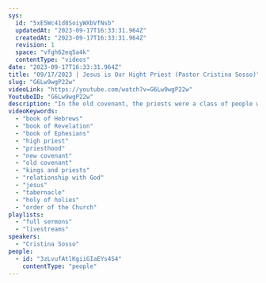 ```yaml
---
sys:
  id: "5xE5Wc41d8SoiyWXbVfNsb"
  updatedAt: "2023-09-17T16:33:31.964Z"
  createdAt: "2023-09-17T16:33:31.964Z"
  revision: 1
  space: "vfgh62eq5a4k"
  contentType: "videos"
date: "2023-09-17T16:33:31.964Z"
title: "09/17/2023 | Jesus is Our Hight Priest (Pastor Cristina Sosso)"
slug: "G6Lw9wgP22w"
videoLink: "https://youtube.com/watch?v=G6Lw9wgP22w"
YoutubeID: "G6Lw9wgP22w"
description: "In the old covenant, the priests were a class of people who were specially selected to serve in the tabernacle. Ordinary priests could enter the outer room, but only the high priest could enter the Holy of Holies once a year. This system created separate classes of people: ordinary people, priests, and high priests. Today, many Christians try to reestablish elements of this old covenant through various manmade system, and many pastors try to put themselves in the position of the high priest. However, it says in Hebrews 9:11 \"...Christ came as high priest of the good things that are now already here, he went through the greater and more perfect tabernacle that is not made with human hands, that is to say, is not a part of this creation.\". Jesus is our high priest under the new covenant, and the move of the Spirit isn't subject to pastors but rather pastors a subject to the will of God. Jesus sanctified us through his blood so that we may all get access to God's presence. This sermon was delivered by Pastor Cris Sosso at Freedom Fellowship Church on September 17, 2023."
videoKeywords:
  - "book of Hebrews"
  - "book of Revelation"
  - "book of Ephesians"
  - "high priest"
  - "priesthood"
  - "new covenant"
  - "old covenant"
  - "kings and priests"
  - "relationship with God"
  - "jesus"
  - "tabernacle"
  - "holy of holies"
  - "order of the Church"
playlists:
  - "full sermons"
  - "livestreams"
speakers:
  - "Cristina Sosso"
people:
  - id: "3zLvufAtlKgiiGIaEYs4S4"
    contentType: "people"
---
```

